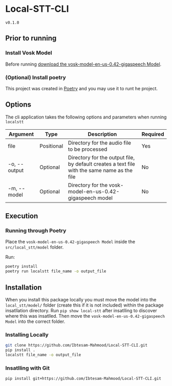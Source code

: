 # Local-STT-CLI

`v0.1.0`

## Prior to running

### Install Vosk Model

Before running [download the vosk-model-en-us-0.42-gigaspeech Model](https://alphacephei.com/vosk/models).

### (Optional) Install poetry

This project was created in [Poetry](https://python-poetry.org/) and you may use it to runt he project.

## Options

The cli application takes the following options and parameters when running `localstt`

| Argument     | Type       | Description                                                                                  | Required |
| ------------ | ---------- | -------------------------------------------------------------------------------------------- | -------- |
| file         | Positional | Directory for the audio file to be processed                                                 | Yes      |
| -o, --output | Optional   | Directory for the output file, by default creates a text file with the same name as the file | No       |
| -m, --model  | Optional   | Directory for the vosk-model-en-us-0.42-gigaspeech model                                     | No       |

## Execution

### Running through Poetry

Place the `vosk-model-en-us-0.42-gigaspeech Model` inside the `src/local_stt/model` folder.

Run:

```sh
poetry install
poetry run localstt file_name -o output_file
```

## Installation

When you install this package locally you must move the model into the `local_stt/model/` folder (create this if it is not included) within the package insatllation directory.
Run `pip show local-stt` after insatlling to discover where this was insatlled. Then move the `vosk-model-en-us-0.42-gigaspeech Model` into the correct folder.

### Installing Locally

```sh
git clone https://github.com/Ibtesam-Mahmood/Local-STT-CLI.git
pip install .
localstt file_name -o output_file
```

### Insatlling with Git

```sh
pip install git+https://github.com/Ibtesam-Mahmood/Local-STT-CLI.git
```
